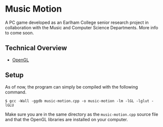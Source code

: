 # Music Motion

A PC game developed as an Earlham College senior research project in collaboration with the Music and Computer Science Departments. More info to come soon.

## Technical Overview

* [OpenGL](https://www.opengl.org/)

## Setup

As of now, the program can simply be compiled with the following command.

```shell
$ gcc -Wall -ggdb music-motion.cpp -o music-motion -lm -lGL -lglut -lGLU
```

Make sure you are in the same directory as the `music-motion.cpp` source file and that the OpenGL libraries are installed on your computer.
